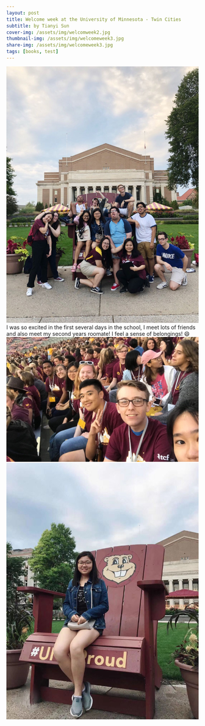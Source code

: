 ```yaml
---
layout: post
title: Welcome week at the University of Minnesota - Twin Cities
subtitle: by Tianyi Sun
cover-img: /assets/img/welcomweek2.jpg
thumbnail-img: /assets/img/welcomeweek3.jpg
share-img: /assets/img/welcomeweek3.jpg
tags: [books, test]
---
```


![](/assets/img/welcomeweek3.jpg)
I was so excited in the first several days in the school, I meet lots of friends and also meet my second years roomate! I feel a sense of belongings! 😄
![](/assets/img/welcomeweek1.jpg)
![](/assets/img/head.jpg)
